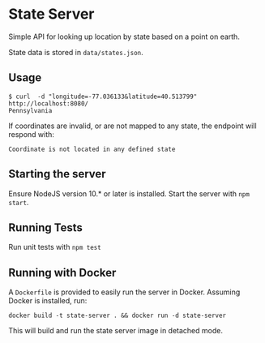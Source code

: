 # State Server

Simple API for looking up location by state based on a point on earth.

State data is stored in `data/states.json`.

## Usage

```
$ curl  -d "longitude=-77.036133&latitude=40.513799" http://localhost:8080/
Pennsylvania
```

If coordinates are invalid, or are not mapped to any state, the endpoint will respond with:

```
Coordinate is not located in any defined state
```

## Starting the server

Ensure NodeJS version 10.* or later is installed. Start the server with `npm start`.

## Running Tests

Run unit tests with `npm test`

## Running with Docker

A `Dockerfile` is provided to easily run the server in Docker. Assuming Docker is installed, run:

```
docker build -t state-server . && docker run -d state-server
```

This will build and run the state server image in detached mode.
